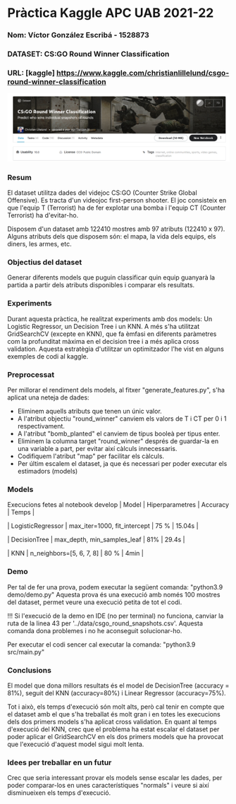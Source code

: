 # Pràctica Kaggle APC UAB 2021-22
### Nom: Víctor González Escribá - 1528873
### DATASET: CS:GO Round Winner Classification
### URL: [kaggle] https://www.kaggle.com/christianlillelund/csgo-round-winner-classification
![alt text](images/Screenshot.png)

### Resum
El dataset utilitza dades del videjoc CS:GO (Counter Strike Global Offensive). Es tracta
d'un videojoc first-person shooter. El joc consisteix en que l'equip T (Terrorist) ha de fer 
explotar una bomba i l'equip CT (Counter Terrorist) ha d'evitar-ho.

Disposem d'un dataset amb 122410 mostres amb 97 atributs (122410 x 97).  
Alguns atributs dels que disposem són: el mapa, la vida dels equips, els diners, les armes, etc.

### Objectius del dataset
Generar diferents models que puguin classificar quin equip guanyarà la partida a partir dels atributs disponibles i comparar els resultats.

### Experiments
Durant aquesta pràctica, he realitzat experiments amb dos models:
Un Logistic Regressor, un Decision Tree i un KNN. A més s'ha utilitzat GridSearchCV (excepte en KNN), que fa èmfasi
en diferents paràmetres com la profunditat màxima en el decision tree i a més aplica cross validation.
Aquesta estratègia d'utilitzar un optimitzador l'he vist en alguns exemples de codi al kaggle.

### Preprocessat
Per millorar el rendiment dels models, al fitxer "generate_features.py", s'ha aplicat una neteja de dades:
- Eliminem aquells atributs que tenen un únic valor.
- A l'atribut objectiu "round_winner" canviem els valors de T i CT per 0 i 1 respectivament.
- A l'atribut "bomb_planted" el canviem de tipus booleà per tipus enter.
- Eliminem la columna target "round_winner" després de guardar-la en una variable a part, per evitar així càlculs innecessaris.
- Codifiquem l'atribut "map" per facilitar els càlculs.
- Per últim escalem el dataset, ja que és necessari per poder executar els estimadors (models)

### Models
Execucions fetes al notebook develop
| Model | Hiperparametres | Accuracy | Temps |

| LogisticRegressor | max_iter=1000, fit_intercept | 75 % | 15.04s |

| DecisionTree | max_depth, min_samples_leaf | 81% | 29.4s |

| KNN | n_neighbors=[5, 6, 7, 8] | 80 % | 4min |


### Demo 
Per tal de fer una prova, podem executar la següent comanda: "python3.9 demo/demo.py"
Aquesta prova és una execució amb només 100 mostres del dataset, permet veure una execució petita de tot el codi.

!!! Si l'execució de la demo en IDE (no per terminal) no funciona, canviar la ruta de la linea 43 per
'../data/csgo_round_snapshots.csv'. Aquesta comanda dona problemes i no he aconseguit solucionar-ho.


Per executar el codi sencer cal executar la comanda:
"python3.9 src/main.py"

### Conclusions
El model que dona millors resultats és el model de DecisionTree (accuracy = 81%), seguit del KNN (accuracy=80%) i Linear Regressor (accuracy=75%).

Tot i això, els temps d'execució són molt alts, però cal tenir en compte que el dataset amb el que s'ha treballat és molt gran i en totes
les execucions dels dos primers models s'ha aplicat cross validation. 
En quant al temps d'execució del KNN, crec que el problema ha estat escalar el dataset per poder aplicar el GridSearchCV en els dos primers models que ha provocat que
l'execució d'aquest model sigui molt lenta.

### Idees per treballar en un futur
Crec que seria interessant provar els models sense escalar les dades, per poder comparar-los en unes característiques "normals" i veure si així disminueixen els temps d'execució.
